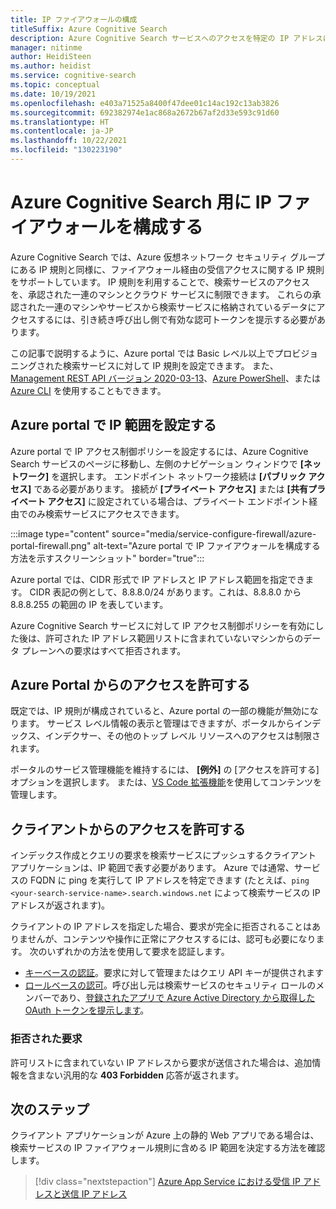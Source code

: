 ```yaml
---
title: IP ファイアウォールの構成
titleSuffix: Azure Cognitive Search
description: Azure Cognitive Search サービスへのアクセスを特定の IP アドレスに制限するための IP 制御ポリシーを構成します。
manager: nitinme
author: HeidiSteen
ms.author: heidist
ms.service: cognitive-search
ms.topic: conceptual
ms.date: 10/19/2021
ms.openlocfilehash: e403a71525a8400f47dee01c14ac192c13ab3826
ms.sourcegitcommit: 692382974e1ac868a2672b67af2d33e593c91d60
ms.translationtype: HT
ms.contentlocale: ja-JP
ms.lasthandoff: 10/22/2021
ms.locfileid: "130223190"
---
```

# <a name="configure-an-ip-firewall-for-azure-cognitive-search"></a>Azure Cognitive Search 用に IP ファイアウォールを構成する

Azure Cognitive Search では、Azure 仮想ネットワーク セキュリティ グループにある IP 規則と同様に、ファイアウォール経由の受信アクセスに関する IP 規則をサポートしています。 IP 規則を利用することで、検索サービスのアクセスを、承認された一連のマシンとクラウド サービスに制限できます。 これらの承認された一連のマシンやサービスから検索サービスに格納されているデータにアクセスするには、引き続き呼び出し側で有効な認可トークンを提示する必要があります。

この記事で説明するように、Azure portal では Basic レベル以上でプロビジョニングされた検索サービスに対して IP 規則を設定できます。 また、[Management REST API バージョン 2020-03-13](/rest/api/searchmanagement/)、[Azure PowerShell](/powershell/module/az.search)、または [Azure CLI](/cli/azure/search) を使用することもできます。

<a id="configure-ip-policy"></a> 

## <a name="set-ip-ranges-in-azure-portal"></a>Azure portal で IP 範囲を設定する

Azure portal で IP アクセス制御ポリシーを設定するには、Azure Cognitive Search サービスのページに移動し、左側のナビゲーション ウィンドウで **[ネットワーク]** を選択します。 エンドポイント ネットワーク接続は **[パブリック アクセス]** である必要があります。 接続が **[プライベート アクセス]** または **[共有プライベート アクセス]** に設定されている場合は、プライベート エンドポイント経由でのみ検索サービスにアクセスできます。

:::image type="content" source="media/service-configure-firewall/azure-portal-firewall.png" alt-text="Azure portal で IP ファイアウォールを構成する方法を示すスクリーンショット" border="true":::

Azure portal では、CIDR 形式で IP アドレスと IP アドレス範囲を指定できます。 CIDR 表記の例として、8.8.8.0/24 があります。これは、8.8.8.0 から 8.8.8.255 の範囲の IP を表しています。

Azure Cognitive Search サービスに対して IP アクセス制御ポリシーを有効にした後は、許可された IP アドレス範囲リストに含まれていないマシンからのデータ プレーンへの要求はすべて拒否されます。 

## <a name="allow-access-from-azure-portal"></a>Azure Portal からのアクセスを許可する

既定では、IP 規則が構成されていると、Azure portal の一部の機能が無効になります。 サービス レベル情報の表示と管理はできますが、ポータルからインデックス、インデクサー、その他のトップ レベル リソースへのアクセスは制限されます。

ポータルのサービス管理機能を維持するには、 **[例外]** の [アクセスを許可する] オプションを選択します。 または、[VS Code 拡張機能](https://aka.ms/vscode-search)を使用してコンテンツを管理します。

## <a name="allow-access-from-your-client"></a>クライアントからのアクセスを許可する

インデックス作成とクエリの要求を検索サービスにプッシュするクライアント アプリケーションは、IP 範囲で表す必要があります。 Azure では通常、サービスの FQDN に ping を実行して IP アドレスを特定できます (たとえば、`ping <your-search-service-name>.search.windows.net` によって検索サービスの IP アドレスが返されます)。 

クライアントの IP アドレスを指定した場合、要求が完全に拒否されることはありませんが、コンテンツや操作に正常にアクセスするには、認可も必要になります。 次のいずれかの方法を使用して要求を認証します。

+ [キーベースの認証](search-security-api-keys.md)。要求に対して管理またはクエリ API キーが提供されます
+ [ロールベースの認可](search-security-rbac.md)。呼び出し元は検索サービスのセキュリティ ロールのメンバーであり、[登録されたアプリで Azure Active Directory から取得した OAuth トークンを提示します](search-howto-aad.md)。

### <a name="rejected-requests"></a>拒否された要求

許可リストに含まれていない IP アドレスから要求が送信された場合は、追加情報を含まない汎用的な **403 Forbidden** 応答が返されます。

## <a name="next-steps"></a>次のステップ

クライアント アプリケーションが Azure 上の静的 Web アプリである場合は、検索サービスの IP ファイアウォール規則に含める IP 範囲を決定する方法を確認します。

> [!div class="nextstepaction"]
> [Azure App Service における受信 IP アドレスと送信 IP アドレス](../app-service/overview-inbound-outbound-ips.md)